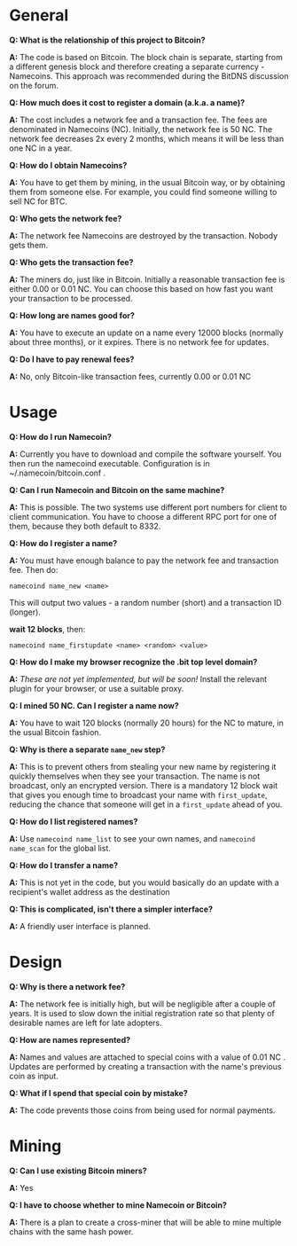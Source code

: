 General
===============

**Q: What is the relationship of this project to Bitcoin?**

**A:** The code is based on Bitcoin.  The block chain is separate, starting from a different genesis block and therefore creating a separate currency - Namecoins.  This approach was recommended during the BitDNS discussion on the forum.

**Q: How much does it cost to register a domain (a.k.a. a name)?**

**A:** The cost includes a network fee and a transaction fee.  The fees are denominated in Namecoins (NC).  Initially, the network fee is 50 NC.  The network fee decreases 2x every 2 months, which means it will be less than one NC in a year.

**Q: How do I obtain Namecoins?**

**A:** You have to get them by mining, in the usual Bitcoin way, or by obtaining them from someone else.  For example, you could find someone willing to sell NC for BTC.

**Q: Who gets the network fee?**

**A:** The network fee Namecoins are destroyed by the transaction.  Nobody gets them.

**Q: Who gets the transaction fee?**

**A:** The miners do, just like in Bitcoin.  Initially a reasonable transaction fee is either 0.00 or 0.01 NC.  You can choose this based on how fast you want your transaction to be processed.

**Q: How long are names good for?**

**A:** You have to execute an update on a name every 12000 blocks (normally about three months), or it expires.  There is no network fee for updates.

**Q: Do I have to pay renewal fees?**

**A:** No, only Bitcoin-like transaction fees, currently 0.00 or 0.01 NC

Usage
===============

**Q: How do I run Namecoin?**

**A:** Currently you have to download and compile the software yourself.  You then run the namecoind executable.  Configuration is in ~/.namecoin/bitcoin.conf .

**Q: Can I run Namecoin and Bitcoin on the same machine?**

**A:** This is possible.  The two systems use different port numbers for client to client communication.  You have to choose a different RPC port for one of them, because they both default to 8332.

**Q: How do I register a name?**

**A:** You must have enough balance to pay the network fee and transaction fee.  Then do:

`namecoind name_new <name>`

This will output two values - a random number (short) and a transaction ID (longer).

**wait 12 blocks**, then:

`namecoind name_firstupdate <name> <random> <value>`

**Q: How do I make my browser recognize the .bit top level domain?**

**A:** _These are not yet implemented, but will be soon!_  Install the relevant plugin for your browser, or use a suitable proxy.

**Q: I mined 50 NC.  Can I register a name now?**

**A:** You have to wait 120 blocks (normally 20 hours) for the NC to mature, in the usual Bitcoin fashion.

**Q: Why is there a separate `name_new` step?**

**A:** This is to prevent others from stealing your new name by registering it quickly themselves when they see your transaction.  The name is not broadcast, only an encrypted version.  There is a mandatory 12 block wait that gives you enough time to broadcast your name with `first_update`, reducing the chance that someone will get in a `first_update` ahead of you.

**Q: How do I list registered names?**

**A:** Use `namecoind name_list` to see your own names, and `namecoind name_scan` for the global list.

**Q: How do I transfer a name?**

**A:** This is not yet in the code, but you would basically do an update with a recipient's wallet address as the destination

**Q: This is complicated, isn't there a simpler interface?**

**A:** A friendly user interface is planned.

Design
========

**Q: Why is there a network fee?**

**A:** The network fee is initially high, but will be negligible after a couple of years.  It is used to slow down the initial registration rate so that plenty of desirable names are left for late adopters.

**Q: How are names represented?**

**A:** Names and values are attached to special coins with a value of 0.01 NC .  Updates are performed by creating a transaction with the name's previous coin as input.

**Q: What if I spend that special coin by mistake?**

**A:** The code prevents those coins from being used for normal payments.

Mining
========

**Q: Can I use existing Bitcoin miners?**

**A:** Yes

**Q: I have to choose whether to mine Namecoin or Bitcoin?**

**A:** There is a plan to create a cross-miner that will be able to mine multiple chains with the same hash power.
